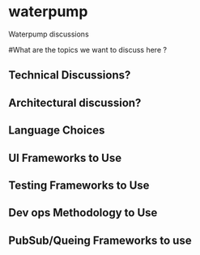 # waterpump
Waterpump discussions

#What are the topics we want to discuss here ?
## Technical Discussions?
## Architectural discussion?
## Language Choices
## UI Frameworks to Use
## Testing Frameworks to Use
## Dev ops Methodology to Use
## PubSub/Queing Frameworks to use

